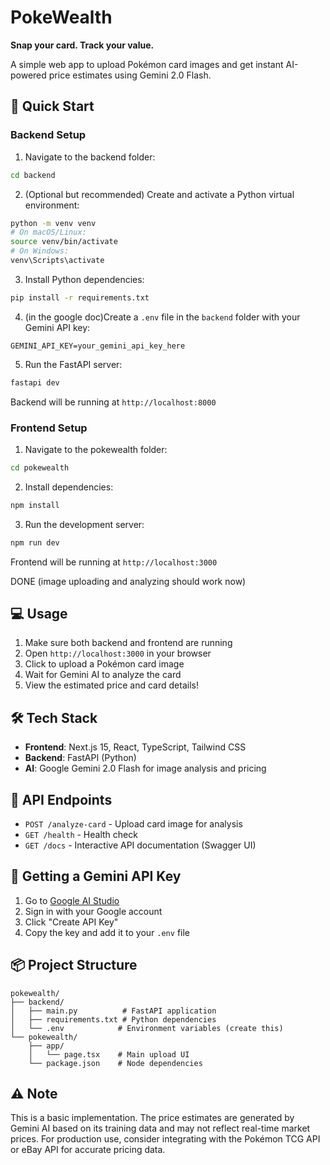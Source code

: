 # PokeWealth

**Snap your card. Track your value.**

A simple web app to upload Pokémon card images and get instant AI-powered price estimates using Gemini 2.0 Flash.

## 🚀 Quick Start

### Backend Setup

1. Navigate to the backend folder:
```bash
cd backend
```

2. (Optional but recommended) Create and activate a Python virtual environment:
```bash
python -m venv venv
# On macOS/Linux:
source venv/bin/activate
# On Windows:
venv\Scripts\activate
```

3. Install Python dependencies:
```bash
pip install -r requirements.txt
```

4. (in the google doc)Create a `.env` file in the `backend` folder with your Gemini API key:
```
GEMINI_API_KEY=your_gemini_api_key_here
```

5. Run the FastAPI server:
```bash
fastapi dev
```

Backend will be running at `http://localhost:8000`


### Frontend Setup

1. Navigate to the pokewealth folder:
```bash
cd pokewealth
```

2. Install dependencies:
```bash
npm install
```

3. Run the development server:
```bash
npm run dev
```

Frontend will be running at `http://localhost:3000`

DONE (image uploading and analyzing should work now)

## 💻 Usage

1. Make sure both backend and frontend are running
2. Open `http://localhost:3000` in your browser
3. Click to upload a Pokémon card image
4. Wait for Gemini AI to analyze the card
5. View the estimated price and card details!

## 🛠 Tech Stack

- **Frontend**: Next.js 15, React, TypeScript, Tailwind CSS
- **Backend**: FastAPI (Python)
- **AI**: Google Gemini 2.0 Flash for image analysis and pricing

## 📝 API Endpoints

- `POST /analyze-card` - Upload card image for analysis
- `GET /health` - Health check
- `GET /docs` - Interactive API documentation (Swagger UI)

## 🔑 Getting a Gemini API Key

1. Go to [Google AI Studio](https://aistudio.google.com/app/apikey)
2. Sign in with your Google account
3. Click "Create API Key"
4. Copy the key and add it to your `.env` file

## 📦 Project Structure

```
pokewealth/
├── backend/
│   ├── main.py          # FastAPI application
│   ├── requirements.txt # Python dependencies
│   └── .env            # Environment variables (create this)
└── pokewealth/
    ├── app/
    │   └── page.tsx    # Main upload UI
    └── package.json    # Node dependencies
```

## ⚠️ Note

This is a basic implementation. The price estimates are generated by Gemini AI based on its training data and may not reflect real-time market prices. For production use, consider integrating with the Pokémon TCG API or eBay API for accurate pricing data.
